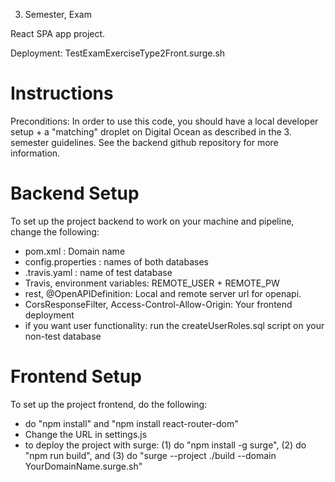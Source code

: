﻿3. Semester, Exam

React SPA app project.

Deployment: TestExamExerciseType2Front.surge.sh

Instructions
==================
Preconditions: In order to use this code, you should have a local developer setup + a "matching" droplet on Digital Ocean as described in the 3. semester guidelines. See the backend github repository for more information.

Backend Setup
==================
To set up the project backend to work on your machine and pipeline, change the following:

- pom.xml : Domain name
- config.properties : names of both databases
- .travis.yaml : name of test database
- Travis, environment variables: REMOTE_USER + REMOTE_PW
- rest, @OpenAPIDefinition: Local and remote server url for openapi.
- CorsResponseFilter, Access-Control-Allow-Origin: Your frontend deployment
- if you want user functionality: run the createUserRoles.sql script on your non-test database

Frontend Setup
==================
To set up the project frontend, do the following:

- do "npm install" and "npm install react-router-dom"
- Change the URL in settings.js
- to deploy the project with surge: (1) do "npm install -g surge", (2) do "npm run build", and (3) do "surge --project ./build --domain YourDomainName.surge.sh"